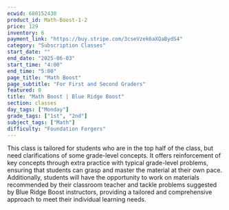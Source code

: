 ```yaml
---
ecwid: 680152430
product_id: Math-Boost-1-2
price: 129
inventory: 6
payment_link: "https://buy.stripe.com/3cseVzek6aXQaBydS4"
category: "Subscription Classes"
start_date: ""
end_date: "2025-06-03"
start_time: "4:00"
end_time: "5:00"
page_title: "Math Boost"
page_subtitle: "For First and Second Graders"
featured: 0
title: "Math Boost | Blue Ridge Boost"
section: classes
day_tags: ["Monday"]
grade_tags: ["1st", "2nd"]
subject_tags: ["Math"]
difficulty: "Foundation Forgers"
---
```

<p>This class is tailored for students who are in the top half of the class, but need clarifications of some grade-level concepts. It offers reinforcement of key concepts through extra practice with typical grade-level problems, ensuring that students can grasp and master the material at their own pace. Additionally, students will have the opportunity to work on materials recommended by their classroom teacher and tackle problems suggested by Blue Ridge Boost instructors, providing a tailored and comprehensive approach to meet their individual learning needs.
</p>

